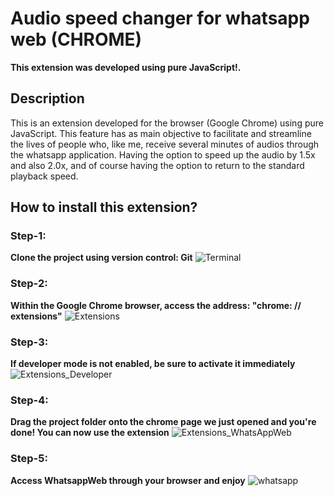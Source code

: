 # Audio speed changer for whatsapp web (CHROME)

**This extension was developed using pure JavaScript!.**

## Description

This is an extension developed for the browser (Google Chrome) using pure JavaScript. This feature has as main objective to facilitate and streamline the lives of people who, like me, receive several minutes of audios through the whatsapp application. Having the option to speed up the audio by 1.5x and also 2.0x, and of course having the option to return to the standard playback speed. 

## How to install this extension?

### Step-1: 
**Clone the project using version control: Git**
![Terminal](https://user-images.githubusercontent.com/55023455/81620536-80ad4900-93c2-11ea-87c2-58f71af24645.png)

### Step-2:
**Within the Google Chrome browser, access the address: "chrome: // extensions"**
![Extensions](https://user-images.githubusercontent.com/55023455/81620530-7e4aef00-93c2-11ea-91dc-21f43a961380.png)

### Step-3:
**If developer mode is not enabled, be sure to activate it immediately**
![Extensions_Developer](https://user-images.githubusercontent.com/55023455/81620570-9b7fbd80-93c2-11ea-9770-f5920ab9d9cc.png)

### Step-4:
**Drag the project folder onto the chrome page we just opened and you're done! You can now use the extension**
![Extensions_WhatsAppWeb](https://user-images.githubusercontent.com/55023455/81620613-b3574180-93c2-11ea-9686-bc093ed1eeb0.png)

### Step-5:
**Access WhatsappWeb through your browser and enjoy**
![whatsapp](https://user-images.githubusercontent.com/55023455/81620769-0b8e4380-93c3-11ea-8971-a74f740defbd.jpeg)
